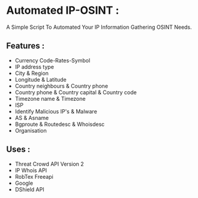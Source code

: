 # Automated IP-OSINT :
A Simple Script To Automated Your IP Information Gathering OSINT Needs. 

## Features :
* Currency Code-Rates-Symbol
* IP address type
* City & Region 
* Longitude & Latitude
* Country neighbours & Country phone
* Country phone & Country capital & Country code 
* Timezone name & Timezone
* ISP
* Identify Malicious IP's & Malware 
* AS & Asname
* Bgproute & Routedesc & Whoisdesc
* Organisation

## Uses :
* Threat Crowd API Version 2
* IP Whois API
* RobTex Freeapi
* Google 
* DShield API

